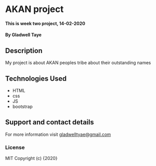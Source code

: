 # AKAN project
#### This is week two project, 14-02-2020
#### By **Gladwell Taye**
## Description
My project is about AKAN peoples tribe about their outstanding names

## Technologies Used
- HTML
- css
- JS
- bootstrap
## Support and contact details
For more information visit gladwelltyae@gmail.com
### License
MIT
Copyright (c) {2020}
